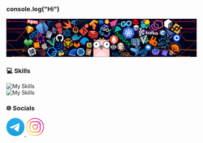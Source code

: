 ### console.log("Hi")

<img src="./assets/header_1.png" />

### 💻 Skills

![My Skills](https://skillicons.dev/icons?i=ts,js,react,redux,webpack,html,css,sass)
<br/>
![My Skills](https://skillicons.dev/icons?i=nodejs,express,mongodb)

### 🌐 Socials

<a href="https://t.me/wildcandy" target="_blank">
    <img width="48px" height="48px" src="./assets/telegram.png" />
</a>
<a href="https://www.instagram.com/bogdaryan/" target="_blank">
    <img width="48px" height="48px" src="./assets/inst.png" />
</a>
